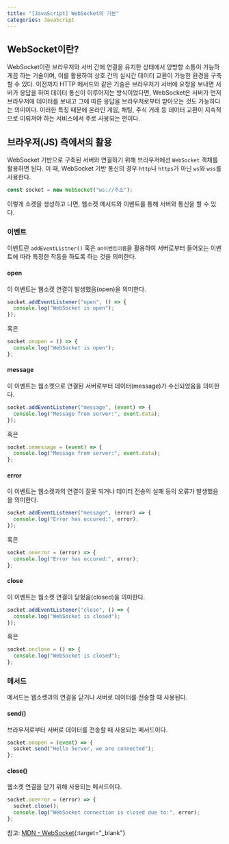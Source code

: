 ```yaml
---
title: "[JavaScript] WebSocket의 기본"
categories: JavaScript
---
```


## WebSocket이란?

WebSocket이란 브라우저와 서버 간에 연결을 유지한 상태에서 양방향 소통이 가능하게끔 하는 기술이며, 이를 활용하여 상호 간의 실시간 데이터 교환이 가능한 환경을 구축할 수 있다. 이전까지 HTTP 메서드와 같은 기술은 브라우저가 서버에 요청을 보내면 서버가 응답을 하여 데이터 통신이 이루어지는 방식이었다면, WebSocket은 서버가 먼저 브라우저에 데이터를 보내고 그에 따른 응답을 브라우저로부터 받아오는 것도 가능하다는 의미이다. 이러한 특징 때문에 온라인 게임, 채팅, 주식 거래 등 데이터 교환이 지속적으로 이뤄져야 하는 서비스에서 주로 사용되는 편이다.

## 브라우저(JS) 측에서의 활용

WebSocket 기반으로 구축된 서버와 연결하기 위해 브라우저에선 `WebSocket` 객체를 활용하면 된다. 이 때, WebSocket 기반 통신의 경우 `http`나 `https`가 아닌 `ws`와 `wss`를 사용한다.

```js
const socket = new WebSocket("ws://주소");
```

이렇게 소켓을 생성하고 나면, 웹소켓 메서드와 이벤트를 통해 서버와 통신을 할 수 있다.

### 이벤트

이벤트란 `addEventListner()` 혹은 `on이벤트이름`을 활용하여 서버로부터 들어오는 이벤트에 따라 특정한 작동을 하도록 하는 것을 의미한다.

#### open

이 이벤트는 웹소켓 연결이 발생했음(open)을 의미한다.

```js
socket.addEventListener("open", () => {
  console.log("WebSocket is open");
});
```

혹은

```js
socket.onopen = () => {
  console.log("WebSocket is open");
};
```

#### message

이 이벤트는 웹소켓으로 연결된 서버로부터 데이터(message)가 수신되었음을 의미한다.

```js
socket.addEventListener("message", (event) => {
  console.log("Message from server:", event.data);
});
```

혹은

```js
socket.onmessage = (event) => {
  console.log("Message from server:", event.data);
};
```

#### error

이 이벤트는 웹소켓과의 연결이 잘못 되거나 데이터 전송의 실패 등의 오류가 발생했음을 의미한다.

```js
socket.addEventListener("message", (error) => {
  console.log("Error has occured:", error);
});
```

혹은

```js
socket.onerror = (error) => {
  console.log("Error has occured:", error);
};
```

#### close

이 이벤트는 웹소켓 연결이 닫혔음(closed)을 의미한다.

```js
socket.addEventListener("close", () => {
  console.log("WebSocket is closed");
});
```

혹은

```js
socket.onclose = () => {
  console.log("WebSocket is closed");
};
```

### 메서드

메서드는 웹소켓과의 연결을 닫거나 서버로 데이터를 전송할 때 사용된다.

#### send()

브라우저로부터 서버로 데이터를 전송할 때 사용되는 메서드이다.

```js
socket.onopen = (event) => {
  socket.send("Hello Server, we are connected");
};
```

#### close()

웹소켓 연결을 닫기 위해 사용되는 메서드이다.

```js
socket.onerror = (error) => {
  socket.close();
  console.log("WebSocket connection is closed due to:", error);
};
```

참고: [MDN - WebSocket](https://developer.mozilla.org/ko/docs/Web/API/WebSocket){:target="\_blank"}
